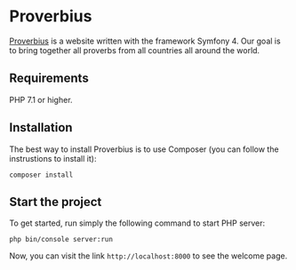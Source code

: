 # Proverbius

[Proverbius](https://proverbius.wakonda.guru) is a website written with the framework Symfony 4. Our goal is to bring together all proverbs from all countries all around the world.

## Requirements

PHP 7.1 or higher.

## Installation

The best way to install Proverbius is to use Composer (you can follow the instrustions to install it):

`composer install`

## Start the project

To get started, run simply the following command to start PHP server:

`php bin/console server:run`

Now, you can visit the link `http://localhost:8000` to see the welcome page.